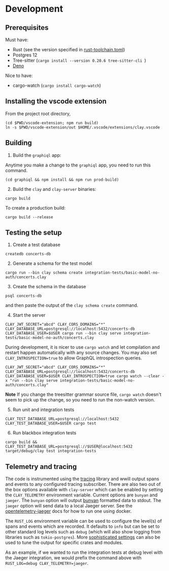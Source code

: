 # Development

## Prerequisites

Must have:

- Rust (see the version specified in [rust-toolchain.toml](rust-toolchain.toml))
- Postgres 12
- Tree-sitter (`cargo install --version 0.20.6 tree-sitter-cli `)
- [Deno](https://deno.land/)

Nice to have:

- cargo-watch (`cargo install cargo-watch`)

## Installing the vscode extension

From the project root directory,

```
(cd $PWD/vscode-extension; npm run build)
ln -s $PWD/vscode-extension/out $HOME/.vscode/extensions/clay.vscode
```

## Building

1. Build the `graphiql` app:

Anytime you make a change to the `graphiql` app, you need to run this command.

```
(cd graphiql && npm install && npm run prod-build)
```

2. Build the `clay` and `clay-server` binaries:

```
cargo build
```

To create a production build:

```
cargo build --release
```

## Testing the setup

1. Create a test database

```
createdb concerts-db
```

2. Generate a schema for the test model

```
cargo run --bin clay schema create integration-tests/basic-model-no-auth/concerts.clay
```

3. Create the schema in the database

```
psql concerts-db
```

and then paste the output of the `clay schema create` command.

4. Start the server

```
CLAY_JWT_SECRET="abcd" CLAY_CORS_DOMAINS="*" CLAY_DATABASE_URL=postgresql://localhost:5432/concerts-db CLAY_DATABASE_USER=$USER cargo run --bin clay serve integration-tests/basic-model-no-auth/concerts.clay
```

During development, it is nicer to use `cargo watch` and let compilation and restart happen automatically with any source changes. You may also set `CLAY_INTROSPECTION=true` to allow GraphQL introspection queries.

```
CLAY_JWT_SECRET="abcd" CLAY_CORS_DOMAINS="*" CLAY_DATABASE_URL=postgresql://localhost:5432/concerts-db CLAY_DATABASE_USER=$USER CLAY_INTROSPECTION=true cargo watch --clear -x "run --bin clay serve integration-tests/basic-model-no-auth/concerts.clay"
```

**Note**
If you change the treesitter grammar source file, `cargo watch` doesn't seem to pick up the change, so you need to run the non-watch version.

5. Run unit and integration tests

```
CLAY_TEST_DATABASE_URL=postgresql://localhost:5432 CLAY_TEST_DATABASE_USER=$USER cargo test
```

6. Run blackbox integration tests

```
cargo build && CLAY_TEST_DATABASE_URL=postgresql://$USER@localhost:5432 target/debug/clay test integration-tests
```

## Telemetry and tracing

The code is instrumented using the [tracing](https://crates.io/crates/tracing) library and wwill output spans and events to any configured tracing subscriber. There are also two out of the box options available with `clay-server` which can be enabled by setting the `CLAY_TELEMETRY` environment variable. Current options are `bunyan` and `jaeger`. The `bunyan` option will output [bunyan](https://crates.io/crates/tracing-bunyan-formatter) formatted data to stdout. The `jaeger` option will send data to a local Jaeger server. See the [opentelemetry-jaeger](https://crates.io/crates/opentelemetry-jaeger) docs for how to run one using docker.

The `RUST_LOG` environment variable can be used to configure the level(s) of spans and events which are recorded. It defaults to `info` but can be set to other standard log levels such as `debug` (which will also show logging from libraries such as `tokio-postgres`). More [sophisticated settings](https://docs.rs/tracing-subscriber/latest/tracing_subscriber/struct.EnvFilter.html) can also be used to tune the output for specific crates and modules.

As an example, if we wanted to run the integration tests at debug level with the Jaeger integration, we would prefix the command above with `RUST_LOG=debug CLAY_TELEMETRY=jaeger`.
